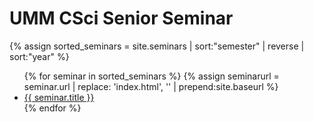 ---
---

# UMM CSci Senior Seminar

{% assign sorted_seminars = site.seminars | sort:"semester" | reverse | sort:"year" %}
<ul>
{% for seminar in sorted_seminars %}
{% assign seminarurl = seminar.url | replace: 'index.html', '' | prepend:site.baseurl %}
<li><a href="{{ seminarurl }}">{{ seminar.title }}</a></li>
{% endfor %}
</ul>